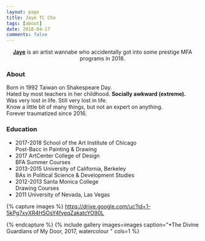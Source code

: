 ```yaml
---
layout: page
title: Jaye TC Cho
tags: [about]
date: 2018-04-17
comments: false
---
```

    
<center><a href="https://www.instagram.com/jjjcho/"><b>Jaye</b></a> is an artist wannabe who accidentally got into some prestige MFA programs in 2018.</center>


### About  
Born in 1992 Taiwan on Shakespeare Day. <br>
Hated by most teachers in her childhood. **Socially awkward (extreme).**
<br>
Was very lost in life.
Still very lost in life.
<br>
Know a little bit of many things, but not an expert on anything. <br>
Forever traumatized since 2016.

### Education 
* 2017-2018  School of the Art Institute of Chicago <br>
    Post-Bacc in Painting & Drawing
* 2017       ArtCenter College of Design <br>
    BFA Summer Courses
* 2013-2015  University of California, Berkeley <br>
    BAs in Political Science & Development Studies
* 2012-2013  Santa Monica College <br>
    Drawing Courses 
* 2011       University of Nevada, Las Vegas <br>


{% capture images %}
https://drive.google.com/uc?id=1-5kPg7xyXR4H5OsY4fyeqZakatcYO90L

{% endcapture %}
{% include gallery images=images caption="*The Divine Guardians of My Door, 2017, watercolour " cols=1 %}


